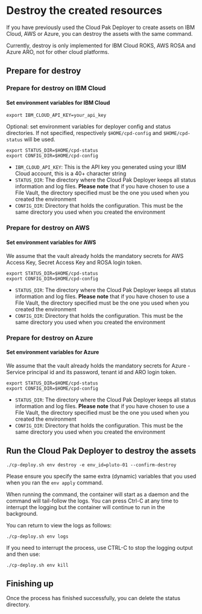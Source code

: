 # Destroy the created resources

If you have previously used the Cloud Pak Deployer to create assets on IBM Cloud, AWS or Azure, you can destroy the assets with the same command.

<InlineNotification kind="info">
  Currently, destroy is only implemented for IBM Cloud ROKS, AWS ROSA and Azure
  ARO, not for other cloud platforms.
</InlineNotification>

## Prepare for destroy

### Prepare for destroy on IBM Cloud

#### Set environment variables for IBM Cloud

```
export IBM_CLOUD_API_KEY=your_api_key
```

Optional: set environment variables for deployer config and status directories. If not specified, respectively `$HOME/cpd-config` and `$HOME/cpd-status` will be used.
```
export STATUS_DIR=$HOME/cpd-status
export CONFIG_DIR=$HOME/cpd-config
```

- `IBM_CLOUD_API_KEY`: This is the API key you generated using your IBM Cloud account, this is a 40+ character string
- `STATUS_DIR`: The directory where the Cloud Pak Deployer keeps all status information and log files. **Please note** that if you have chosen to use a File Vault, the directory specified must be the one you used when you created the environment
- `CONFIG_DIR`: Directory that holds the configuration. This must be the same directory you used when you created the environment

### Prepare for destroy on AWS

#### Set environment variables for AWS

We assume that the vault already holds the mandatory secrets for AWS Access Key, Secret Access Key and ROSA login token.

```
export STATUS_DIR=$HOME/cpd-status
export CONFIG_DIR=$HOME/cpd-config
```

- `STATUS_DIR`: The directory where the Cloud Pak Deployer keeps all status information and log files. **Please note** that if you have chosen to use a File Vault, the directory specified must be the one you used when you created the environment
- `CONFIG_DIR`: Directory that holds the configuration. This must be the same directory you used when you created the environment

### Prepare for destroy on Azure

#### Set environment variables for Azure

We assume that the vault already holds the mandatory secrets for Azure - Service principal id and its password, tenant id and ARO login token.

```
export STATUS_DIR=$HOME/cpd-status
export CONFIG_DIR=$HOME/cpd-config
```

- `STATUS_DIR`: The directory where the Cloud Pak Deployer keeps all status information and log files. **Please note** that if you have chosen to use a File Vault, the directory specified must be the one you used when you created the environment
- `CONFIG_DIR`: Directory that holds the configuration. This must be the same directory you used when you created the environment

## Run the Cloud Pak Deployer to destroy the assets

```
./cp-deploy.sh env destroy -e env_id=pluto-01 --confirm-destroy
```

Please ensure you specify the same extra (dynamic) variables that you used when you ran the `env apply` command.

When running the command, the container will start as a daemon and the command will tail-follow the logs. You can press Ctrl-C at any time to interrupt the logging but the container will continue to run in the background.

You can return to view the logs as follows:

```
./cp-deploy.sh env logs
```

If you need to interrupt the process, use CTRL-C to stop the logging output and then use:

```
./cp-deploy.sh env kill
```

## Finishing up

Once the process has finished successfully, you can delete the status directory.
